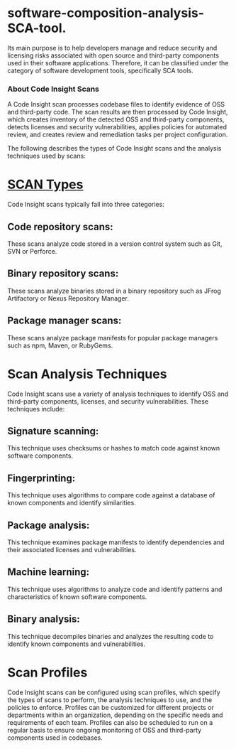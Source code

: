 # software-composition-analysis-SCA-tool.
Its main purpose is to help developers manage and reduce security and licensing risks associated with open source and third-party components used in their software applications. Therefore, it can be classified under the category of software development tools, specifically SCA tools.
### About Code Insight Scans
A Code Insight scan processes codebase files to identify evidence of OSS and third-party code. The scan results are then processed by Code Insight, which creates inventory of the detected OSS and third-party components, detects licenses and security vulnerabilities, applies policies for automated review, and creates review and remediation tasks per project configuration.

The following describes the types of Code Insight scans and the analysis techniques used by scans:

<h1><a href="https://example.com">SCAN Types</a></h1>
Code Insight scans typically fall into three categories:

## Code repository scans:
These scans analyze code stored in a version control system such as Git, SVN or Perforce.

## Binary repository scans: 
These scans analyze binaries stored in a binary repository such as JFrog Artifactory or Nexus Repository Manager.

## Package manager scans: 
These scans analyze package manifests for popular package managers such as npm, Maven, or RubyGems.

# Scan Analysis Techniques
Code Insight scans use a variety of analysis techniques to identify OSS and third-party components, licenses, and security vulnerabilities. These techniques include:

## Signature scanning:
This technique uses checksums or hashes to match code against known software components.

## Fingerprinting: 
This technique uses algorithms to compare code against a database of known components and identify similarities.

## Package analysis: 
This technique examines package manifests to identify dependencies and their associated licenses and vulnerabilities.

## Machine learning: 
This technique uses algorithms to analyze code and identify patterns and characteristics of known software components.

## Binary analysis: 
This technique decompiles binaries and analyzes the resulting code to identify known components and vulnerabilities.


# Scan Profiles
Code Insight scans can be configured using scan profiles, which specify the types of scans to perform, the analysis techniques to use, and the policies to enforce. Profiles can be customized for different projects or departments within an organization, depending on the specific needs and requirements of each team. Profiles can also be scheduled to run on a regular basis to ensure ongoing monitoring of OSS and third-party components used in codebases.
